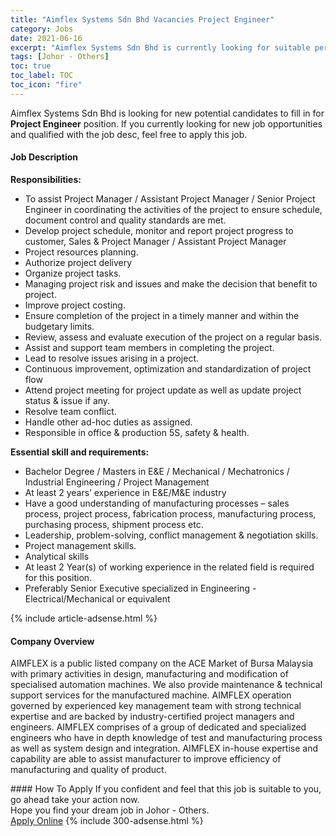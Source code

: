```yaml
---
title: "Aimflex Systems Sdn Bhd Vacancies Project Engineer" 
category: Jobs 
date: 2021-06-16 
excerpt: "Aimflex Systems Sdn Bhd is currently looking for suitable person to fill in the Project Engineer which based in Johor - Others" 
tags: [Johor - Others] 
toc: true 
toc_label: TOC 
toc_icon: "fire" 
--- 
```


<p>Aimflex Systems Sdn Bhd is looking for new potential candidates to fill in for <b>Project Engineer</b> position. If you currently looking for new job opportunities and qualified with the job desc, feel free to apply this job.
</p><div><div><h4>Job Description</h4></div><div><div><span><div><p><strong>Responsibilities:</strong></p><ul><li><span>To assist Project Manager / Assistant Project Manager / Senior Project Engineer in coordinating the activities of the project to ensure schedule, document control and quality standards are met.</span></li><li><span>Develop project schedule, monitor and report project progress to customer, Sales &amp; Project Manager / Assistant Project Manager</span></li><li><span>Project resources planning.</span></li><li><span>Authorize project delivery</span></li><li><span>Organize project tasks.</span></li><li><span>Managing project risk and issues and make the decision that benefit to project.</span></li><li><span>Improve project costing.</span></li><li><span>Ensure completion of the project in a timely manner and within the budgetary limits.</span></li><li><span>Review, assess and evaluate execution of the project on a regular basis.</span></li><li><span>Assist and support team members in completing the project.</span></li><li><span>Lead to resolve issues arising in a project.&#160;</span></li><li><span>Continuous improvement, optimization and standardization of project flow</span></li><li><span>Attend project meeting for project update as well as update project status &amp; issue if any.</span></li><li><span>Resolve team conflict.</span></li><li><span>Handle other ad-hoc duties as assigned.</span></li><li><span>Responsible in office &amp; production 5S, safety &amp; health.</span></li></ul><p><strong>Essential skill and requirements:</strong></p><ul><li>Bachelor Degree / Masters in E&amp;E / Mechanical / Mechatronics / Industrial Engineering / Project Management</li><li>At least 2 years&#8217;&#160;experience in E&amp;E/M&amp;E industry</li><li>Have a good understanding of manufacturing processes &#8211; sales process, project process, fabrication process, manufacturing process, purchasing process, shipment process etc.</li><li>Leadership, problem-solving, conflict management &amp; negotiation skills.</li><li>Project management skills.</li><li>Analytical skills</li><li>At least 2&#160;Year(s) of working experience in the related field is required for this position.</li><li>Preferably Senior Executive specialized in Engineering - Electrical/Mechanical or equivalent</li></ul></div></span></div></div></div> 
{% include article-adsense.html %} 
<div><div><h4>Company Overview</h4></div><div><div><span><div><p>AIMFLEX is a public listed company on the ACE Market of Bursa Malaysia with primary activities in design, manufacturing and modification of specialised automation machines. We also provide maintenance &amp; technical support services for the manufactured machine.&#160;AIMFLEX operation governed by experienced key management team with strong technical expertise and are backed by industry-certified project managers and engineers. AIMFLEX comprises of a group of dedicated and specialized engineers who have in depth knowledge of test and manufacturing process as well as system design and integration. AIMFLEX in-house expertise and capability are able to assist manufacturer to improve efficiency of manufacturing and quality of product.&#160;&#160;</p></div></span></div></div></div> 
#### How To Apply 
If you confident and feel that this job is suitable to you, go ahead take your action now. <br/> 
Hope you find your dream job in Johor - Others. <br/> 
<a href="https://www.jobstreet.com.my/en/job/project-engineer-4592538?jobId=jobstreet-my-job-4592538&" class="btn btn--info" target="_blank" rel="nofollow noopenner">Apply Online</a> 
{% include 300-adsense.html %} 